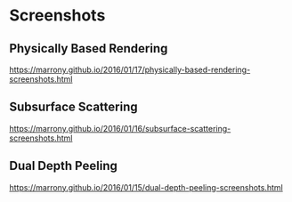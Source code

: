 # Screenshots

## Physically Based Rendering
https://marrony.github.io/2016/01/17/physically-based-rendering-screenshots.html

## Subsurface Scattering
https://marrony.github.io/2016/01/16/subsurface-scattering-screenshots.html

## Dual Depth Peeling
https://marrony.github.io/2016/01/15/dual-depth-peeling-screenshots.html
